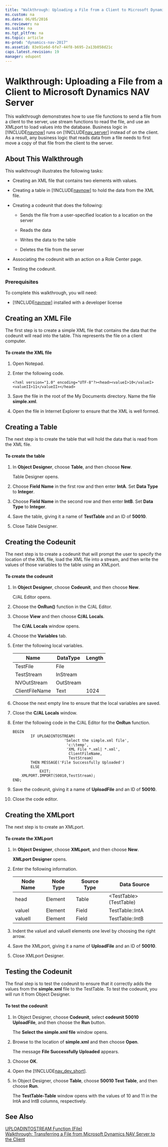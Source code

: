 ```yaml
---
title: "Walkthrough: Uploading a File from a Client to Microsoft Dynamics NAV Server"
ms.custom: na
ms.date: 06/05/2016
ms.reviewer: na
ms.suite: na
ms.tgt_pltfrm: na
ms.topic: article
ms-prod: "dynamics-nav-2017"
ms.assetid: 83e91e6d-6fe7-44f8-b695-2a13b058d21c
caps.latest.revision: 19
manager: edupont
---
```

# Walkthrough: Uploading a File from a Client to Microsoft Dynamics NAV Server
This walkthrough demonstrates how to use file functions to send a file from a client to the server, use stream functions to read the file, and use an XMLport to load values into the database. Business logic in [!INCLUDE[navnow](includes/navnow_md.md)] runs on [!INCLUDE[nav_server](includes/nav_server_md.md)] instead of on the client. As a result, any business logic that reads data from a file needs to first move a copy of that file from the client to the server.  
  
## About This Walkthrough  
 This walkthrough illustrates the following tasks:  
  
-   Creating an XML file that contains two elements with values.  
  
-   Creating a table in [!INCLUDE[navnow](includes/navnow_md.md)] to hold the data from the XML file.  
  
-   Creating a codeunit that does the following:  
  
    -   Sends the file from a user\-specified location to a location on the server  
  
    -   Reads the data  
  
    -   Writes the data to the table  
  
    -   Deletes the file from the server  
  
-   Associating the codeunit with an action on a Role Center page.  
  
-   Testing the codeunit.  
  
### Prerequisites  
 To complete this walkthrough, you will need:  
  
-   [!INCLUDE[navnow](includes/navnow_md.md)] installed with a developer license  
  
## Creating an XML File  
 The first step is to create a simple XML file that contains the data that the codeunit will read into the table. This represents the file on a client computer.  
  
#### To create the XML file  
  
1.  Open Notepad.  
  
2.  Enter the following code.  
  
    ```  
    <?xml version="1.0" encoding="UTF-8"?><head><valueI>10</valueI><valueII>11</valueII></head>  
    ```  
  
3.  Save the file in the root of the My Documents directory. Name the file **simple.xml**.  
  
4.  Open the file in Internet Explorer to ensure that the XML is well formed.  
  
## Creating a Table  
 The next step is to create the table that will hold the data that is read from the XML file.  
  
#### To create the table  
  
1.  In **Object Designer**, choose **Table**, and then choose **New**.  
  
     Table Designer opens.  
  
2.  Choose **Field Name** in the first row and then enter **IntA**. Set **Data Type** to **Integer**.  
  
3.  Choose **Field Name** in the second row and then enter **IntB**. Set **Data Type** to **Integer**.  
  
4.  Save the table, giving it a name of **TestTable** and an ID of **50010**.  
  
5.  Close Table Designer.  
  
## Creating the Codeunit  
 The next step is to create a codeunit that will prompt the user to specify the location of the XML file, load the XML file into a stream, and then write the values of those variables to the table using an XMLport.  
  
#### To create the codeunit  
  
1.  In **Object Designer**, choose **Codeunit**, and then choose **New**.  
  
     C\/AL Editor opens.  
  
2.  Choose the **OnRun\(\)** function in the C\/AL Editor.  
  
3.  Choose **View** and then choose **C\/AL Locals**.  
  
     The **C\/AL Locals** window opens.  
  
4.  Choose the **Variables** tab.  
  
5.  Enter the following local variables.  
  
    |Name|DataType|Length|  
    |----------|--------------|------------|  
    |TestFile|File||  
    |TestStream|InStream||  
    |NVOutStream|OutStream||  
    |ClientFileName|Text|1024|  
  
6.  Choose the next empty line to ensure that the local variables are saved.  
  
7.  Close the **C\/AL Locals** window.  
  
8.  Enter the following code in the C\/AL Editor for the **OnRun** function.  
  
    ```  
    BEGIN  
            IF UPLOADINTOSTREAM(  
                           'Select the simple.xml file',  
                            'c:\temp',  
                            'XML File *.xml| *.xml',  
                             ClientFileName,  
                             TestStream)  
            THEN MESSAGE('File Successfully Uploaded')  
            ELSE  
                EXIT;  
        XMLPORT.IMPORT(50010,TestStream);  
    END;  
    ```  
  
9. Save the codeunit, giving it a name of **UploadFile** and an ID of **50010**.  
  
10. Close the code editor.  
  
## Creating the XMLport  
 The next step is to create an XMLport.  
  
#### To create the XMLport  
  
1.  In **Object Designer**, choose **XMLport**, and then choose **New**.  
  
     **XMLport Designer** opens.  
  
2.  Enter the following information.  
  
    |Node Name|Node Type|Source Type|Data Source|  
    |---------------|---------------|-----------------|-----------------|  
    |head|Element|Table|\<TestTable\>\(TestTable\)|  
    |valueI|Element|Field|TestTable::IntA|  
    |valueII|Element|Field|TestTable::IntB|  
  
3.  Indent the  valueI and valueII elements one level by choosing the right arrow.  
  
4.  Save the XMLport, giving it a name of **UploadFile** and an ID of **50010**.  
  
5.  Close XMLport Designer.  
  
## Testing the Codeunit  
 The final step is to test the codeunit to ensure that it correctly adds the values from the **simple.xml** file to the TestTable. To test the codeunit, you will run it from Object Designer.  
  
#### To test the codeunit  
  
1.  In Object Designer, choose **Codeunit**, select **codeunit 50010 UploadFile**, and then choose the **Run** button.  
  
     The **Select the simple.xml file** window opens.  
  
2.  Browse to the location of **simple.xml** and then choose **Open**.  
  
     The message **File Successfully Uploaded** appears.  
  
3.  Choose **OK**.  
  
4.  Open the [!INCLUDE[nav_dev_short](includes/nav_dev_short_md.md)].  
  
5.  In Object Designer, choose **Table**, choose **50010 Test Table**, and then choose **Run**.  
  
     The **TestTable\-Table** window opens with the values of 10 and 11 in the IntA and IntB columns, respectively.  
  
## See Also  
 [UPLOADINTOSTREAM Function \(File\)](UPLOADINTOSTREAM-Function--File-.md)   
 [Walkthrough: Transferring a File from Microsoft Dynamics NAV Server to the Client](Walkthrough:%20Transferring%20a%20File%20from%20Microsoft%20Dynamics%20NAV%20Server%20to%20the%20Client.md)